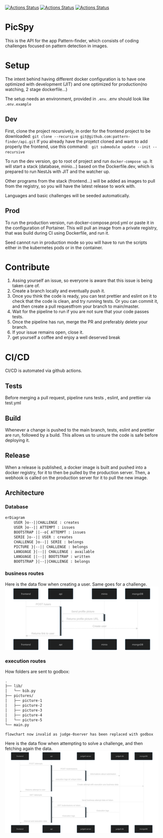 [![Actions Status](https://github.com/pattern-finder/api/workflows/build/badge.svg)](https://github.com/pattern-finder/api/actions)
[![Actions Status](https://github.com/pattern-finder/api/workflows/tests/badge.svg)](https://github.com/pattern-finder/api/actions)
[![Actions Status](https://github.com/pattern-finder/api/workflows/release/badge.svg)](https://github.com/pattern-finder/api/actions)

# PicSpy

This is the API for the app Pattern-finder, which consists of coding challenges focused on pattern detection in images.

# Setup
The intent behind having different docker configuration is to have one optimized with development (JIT) and one optimized for production(no watching, 2 stage dockerfile...)

The setup needs an environment, provided in `.env`.
.env should look like `.env.example`


## Dev
First, clone the project recursively, in order for the frontend project to be downloaded: `git clone --recursive git@github.com:pattern-finder/api.git`
If you already have the projetct cloned and want to add properly the frontend, use this command: ` git submodule update --init --recursive`

To run the dev version, go to root of project and run `docker-compose up`.
It will start a stack (database, minio...) based on the Dockerfile.dev, which is prepared to run NestJs with JIT and the watcher up.

Other programs from the stack (frontend...) will be added as images to pull from the registry, so you will have the latest release to work with.

Languages and basic challenges will be seeded automatically. 

## Prod
To run the production version, run docker-compose.prod.yml or paste it in the  configuration of Portainer.
This will pull an image from a private registry, that was build during CI using Dockerfile, and run it.

Seed cannot run in production mode so you will have to run the scripts either in the kubernetes pods or in the container.

# Contribute

1) Assing yourself an issue, so everyone is aware that this issue is being taken care of.
2) Create a branch locally and eventually push it.
3) Once you think the code is ready, you can test prettier and eslint on it to check that the code is clean, and try running tests. Or you can commit it, and then create a pull requestfrom your branch to main/master.
4) Wait for the pipeline to run if you are not sure that your code passes tests.
5) Once the pipeline has run, merge the PR and preferably delete your branch.
6) If your issue remains open, close it.
7) get yourself a coffee and enjoy a well deserved break

# CI/CD
CI/CD is automated via github actions.
## Tests
Before merging a pull request, pipeline runs tests , eslint, and prettier via test.yml

## Build
Whenever a change is pushed to the main branch, tests, eslint and prettier are run, followed by a build. This allows us to unsure the code is safe before deploying it.

## Release
When a release is published, a docker image is built and pushed into a docker registry, for it to then be pulled by the production server. Then, a webhook is called on the production server for it to pull the new image.

## Architecture

### Database
```mermaid
erDiagram
    USER }o--||CHALLENGE : creates
    USER }o--|| ATTEMPT : issues
    BOOTSTRAP ||--o{ ATTEMPT : issues
    SERIE }o--|| USER : creates
    CHALLENGE }o--|| SERIE : belongs
    PICTURE }|--|| CHALLENGE : belongs
    LANGUAGE }|--|| CHALLENGE : available
    LANGUAGE ||--|| BOOTSTRAP : written
    BOOTSTRAP }|--||CHALLENGE : belongs
```

### business routes
Here is the data flow when creating a user. Same goes for a challenge.
![User creation FlowChart](./doc/user_creation.svg)

### execution routes
How folders are sent to godbox: 
```
.
├── lib/
│   └── bib.py
├── pictures/
│   ├── picture-1
│   ├── picture-2
│   ├── picture-3
│   ├── picture-4
│   └── picture-5
└── main.py
```

`flowchart now invalid as judge-0server has been replaced with godbox`

Here is the data flow when attempting to solve a challenge, and then fetching again the data.
![User creation FlowChart](./doc/attempt_cycle.svg)
